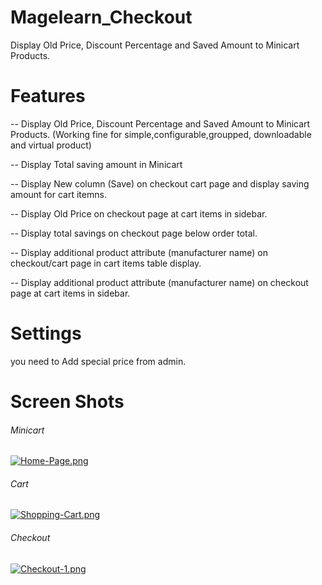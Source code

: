# Magelearn_Checkout
Display Old Price, Discount Percentage and Saved Amount to Minicart Products.

# Features
 -- Display Old Price, Discount Percentage and Saved Amount to Minicart Products.
    (Working fine for simple,configurable,groupped, downloadable and virtual product)
 
 -- Display Total saving amount in Minicart
 
 -- Display New column (Save) on checkout cart page and display saving amount for cart itemns.
 
 -- Display Old Price on checkout page at cart items in sidebar.
 
 -- Display total savings on checkout page below order total.
 
 -- Display additional product attribute (manufacturer name) on checkout/cart page in cart items table display.
 
 -- Display additional product attribute (manufacturer name) on checkout page at cart items in sidebar.

# Settings
you need to Add special price from admin.

# Screen Shots

###### Minicart
[![Home-Page.png](https://i.postimg.cc/PJ68GQQC/Home-Page.png)](https://postimg.cc/dZy0rdXF)

###### Cart
[![Shopping-Cart.png](https://i.postimg.cc/k4qVBpjV/Shopping-Cart.png)](https://postimg.cc/cKk1zXGZ)

###### Checkout
[![Checkout-1.png](https://i.postimg.cc/VLpdj6GP/Checkout-1.png)](https://postimg.cc/F7brv9XT)
